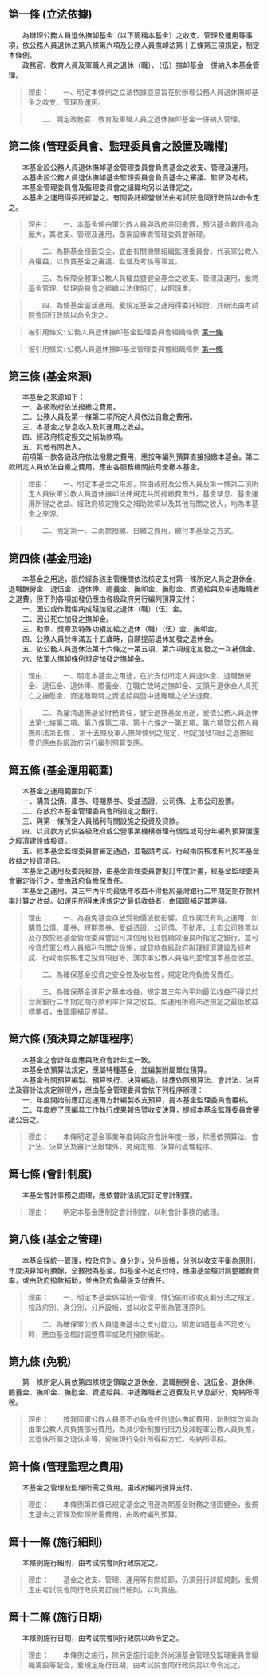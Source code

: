 第一條 (立法依據)
-----------------
　　為辦理公務人員退休撫卹基金（以下簡稱本基金）之收支、管理及運用等事項，依公務人員退休法第八條第六項及公務人員撫卹法第十五條第三項規定，制定本條例。  
　　政務官、教育人員及軍職人員之退休（職）、（伍）撫卹基金一併納入本基金管理。  
> 理由：　　一、明定本條例之立法依據暨意旨在於辦理公務人員退休撫卹基金之收支、管理及運用。

> 　　二、明定政務官、教育及軍職人員之退休撫卹基金一併納入管理。



第二條 (管理委員會、監理委員會之設置及職權)
-------------------------------------------
　　本基金設公務人員退休撫卹基金管理委員會負責基金之收支、管理及運用。  
　　本基金設公務人員退休撫卹基金監理委員會負責基金之審議、監督及考核。  
　　本基金管理委員會及監理委員會之組織均另以法律定之。  
　　本基金之運用得委託經營之。有關委託經營辦法由考試院會同行政院以命令定之。  
> 理由：　　一、本基金係由軍公教人員與政府共同繳費，預估基金數目極為龐大，其收支、管理及運用，亟需設專責管理委員會辦理。

> 　　二、為期基金穩固安全，宜由有關機關組織監理委員會，代表軍公教人員權益，以負責基金之審議、監督及考核等事宜。

> 　　三、為保障全體軍公教人員權益暨健全基金之收支、管理及運用，爰將基金管理、監理委員會之組織以法律明訂，以昭慎重。

> 　　四、為使基金靈活運用，爰規定基金之運用得委託經營，其辦法由考試院會同行政院以命令定之。

> 被引用條文: 公務人員退休撫卹基金監理委員會組織條例 [第一條](4668#第一條-立法依據)

> 被引用條文: 公務人員退休撫卹基金管理委員會組織條例 [第一條](4671#第一條-立法依據)



第三條 (基金來源)
-----------------
　　本基金之來源如下：  
　　一、各級政府依法撥繳之費用。  
　　二、公務人員及第一條第二項所定人員依法自繳之費用。  
　　三、本基金之孳息收入及其運用之收益。  
　　四、經政府核定撥交之補助款項。  
　　五、其他有關收入。  
　　前項第一款各級政府依法撥繳之費用，應按年編列預算直接撥繳本基金。第二款所定人員依法自繳之費用，應由各服務機關按月彙繳本基金。  
> 理由：　　一、明定本基金之來源，除由政府及公務人員及第一條第二項所定人員依軍公教人員退休撫卹法律規定共同撥繳費用外，基金孳息、基金運用所得之收益、經政府核定撥交之補助款項以及其他有關之收入，均為本基金之來源。

> 　　二、明定第一、二兩款撥繳、自繳之費用，繳付本基金之方式。



第四條 (基金用途)
-----------------
　　本基金之用途，限於經各該主管機關依法核定支付第一條所定人員之退休金、退職酬勞金、退伍金、退休俸、贍養金、撫卹金、撫慰金、資遣給與及中途離職者之退費。但下列各項加發仍應由各級政府另行編列預算支付：  
　　一、因公或作戰傷病成殘加發之退休（職）（伍）金。  
　　二、因公死亡加發之撫卹金。  
　　三、勳章、獎章及特殊功績加給之退休（職）（伍）金、撫卹金。  
　　四、公務人員於年滿五十五歲時，自願提前退休加發之退休金。  
　　五、依公務人員退休法第十六條之一第五項、第六項規定加發之一次補償金。  
　　六、依軍人撫卹條例規定加發之撫卹金。  
> 理由：　　一、明定本基金之用途，在於支付所定人員退休金、退職酬勞金、退伍金、退休俸、贍養金、在職亡故時之撫卹金、支領月退休金人員死亡之撫慰金、資遣離職時之資遣給與暨中途離職之依法退費。

> 　　二、為釐清退撫基金財務責任，健全退撫基金用途，爰依公務人員退休法第七條第二項、第八條第二項、第十六條之一第五項、第六項暨公務人員撫卹法第五條 、第十五條及軍人撫卹條例之規定，明定加發項目之退撫經費仍應由各級政府另行編列預算支應。



第五條 (基金運用範圍)
---------------------
　　本基金之運用範圍如下：  
　　一、購買公債、庫券、短期票券、受益憑證、公司債、上市公司股票。  
　　二、存放於本基金管理委員會所指定之銀行。  
　　三、與第一條所定人員福利有關設施之投資及貸款。  
　　四、以貸款方式供各級政府或公營事業機構辦理有償性或可分年編列預算償還之經濟建設或投資。  
　　五、經本基金監理委員會審定通過，並報請考試、行政兩院核准有利於本基金收益之投資項目。  
　　本基金之運用及委託經營，由基金管理委員會擬訂年度計畫，經基金監理委員會審定後行之，並由政府負擔保責任。  
　　本基金之運用，其三年內平均最低年收益不得低於臺灣銀行二年期定期存款利率計算之收益。如運用所得未達規定之最低收益者，由國庫補足其差額。  
> 理由：　　一、為避免基金存放受物價波動影響，宜作廣泛有利之運用，如購買公債、庫券、短期票券、受益憑證、公司債、不動產、上市公司股票以及存放於經基金管理委員會認可其信用及經營績效優良所指定之銀行，並可投資於軍公教人員福利有關之設施，或貸款各級政府辦理經濟建設及經考試、行政兩院核准之投資項目等，謀求軍公教人員福利並增加本基金收益。

> 　　二、為確保基金投資之安全性及收益性，規定政府負擔保責任。

> 　　三、為確保基金運用之基本收益，規定其三年內平均最低收益不得低於台灣銀行二年期定期存款利率計算之收益。如運用所得未達規定之最低收益標準者，由國庫補足差額。



第六條 (預決算之辦理程序)
-------------------------
　　本基金之會計年度應與政府會計年度一致。  
　　本基金依預算法規定，應屬特種基金，並編製附屬單位預算。  
　　本基金有關預算編製、預算執行、決算編造，除應依照預算法、會計法、決算法及審計法規定辦理外，應由基金管理委員會依下列程序辦理：  
　　一、年度開始前應訂定運用方針編製收支預算，提本基金監理委員會覆核。  
　　二、年度終了應編具工作執行成果報告暨收支決算，提經本基金監理委員會審議公告之。  
> 理由：　　本條明定基金事業年度與政府會計年度一致，除應依預算法、會計法、決算法及審計法辦理外，另規定預、決算的處理程序。



第七條 (會計制度)
-----------------
　　本基金會計事務之處理，應依會計法規定訂定會計制度。  
> 理由：　　明定本基金應制定會計制度，以利會計事務的處理。



第八條 (基金之管理)
-------------------
　　本基金採統一管理，按政府別、身分別，分戶設帳，分別以收支平衡為原則，年度決算如有賸餘，全數撥為基金。如基金不足支付時，應由基金檢討調整繳費費率，或由政府撥款補助，並由政府負最後支付責任。  
> 理由：　　一、明定本基金係採統一管理，惟仍依財政收支劃分法之規定，按政府別、身分別，分戶設帳，並以收支平衡為管理原則。

> 　　二、為確保軍公教人員退撫基金之支付能力，明定如遇基金不足支付時，應由基金檢討調整費率或政府撥款補助。



第九條 (免稅)
-------------
　　第一條所定人員依第四條規定領取之退休金、退職酬勞金、退伍金、退休俸、贍養金、撫卹金、撫慰金、資遣給與、中途離職者之退費及其孳息部分，免納所得稅。  
> 理由：　　按我國軍公教人員原不必負擔任何退休撫卹費用，新制度改變為由軍公教人員負擔部分費用，為減少新制推行阻力及減輕軍公教人員負擔，其退休所領之退休金等，爰依現行免計所得稅方式，免納所得稅。



第十條 (管理監理之費用)
-----------------------
　　本基金之管理及監理所需之費用，由政府編列預算支付。  
> 理由：　　本條例第四條已規定基金之用途為期基金財務之穩固健全，爰規定基金之管理及監理所需費用，由政府編列預算。



第十一條 (施行細則)
-------------------
　　本條例施行細則，由考試院會同行政院定之。  
> 理由：　　基金之收支、管理、運用等有關細節，仍須另行詳細規劃，爰規定由考試院會同行政院另訂施行細則，以利實施。



第十二條 (施行日期)
-------------------
　　本條例施行日期，由考試院會同行政院以命令定之。  
> 理由：　　本條例之施行，除另定施行細則外尚須基金管理及監理委員會組織籌設等配合，爰規定施行日期，由考試院會同行政院另以命令定之。